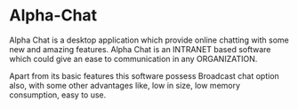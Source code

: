 Alpha-Chat
==========
Alpha Chat is a desktop application which provide online chatting with some new and amazing features.
Alpha Chat is an INTRANET based software which could give an ease to communication in any ORGANIZATION.

Apart from its basic features this software possess Broadcast chat option also, with some other advantages like, low in size, low memory consumption, easy to use.



